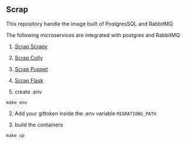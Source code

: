 ## Scrap

This repository handle the image built of PostgresSQL and RabbitMQ

The following microservices are integrated with postgres and RabbitMQ
1. [Scrap Scrapy](https://github.com/guimassoqueto/scrap-scrapy)
2. [Scrap Colly](https://github.com/guimassoqueto/scrap-colly)
3. [Scrap Puppet](https://github.com/guimassoqueto/scrap-puppet)
4. [Scrap Flask](https://github.com/guimassoqueto/scrap-flask)

1. create .env
```shell
make env
```

2. Add your gittoken inside the .env variable `MIGRATIONS_PATH`

3. build the containers
```shell
make up
```